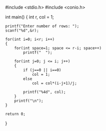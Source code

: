 #include <stdio.h>
#include <conio.h>

int main()
{
    int r, col = 1;

    printf("Enter number of rows: ");
    scanf("%d",&r);

    for(int i=0; i<r; i++)            
    {
        for(int space=1; space <= r-i; space++)  
            printf("  ");

        for(int j=0; j <= i; j++)    
        {
            if (j==0 || i==0)     
                col = 1;
            else
                col = col*(i-j+1)/j;

            printf("%4d", col);
        }
        printf("\n");
    }

    return 0;
}
